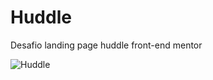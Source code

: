 # Huddle
Desafio landing page huddle front-end mentor

![Huddle](https://drive.google.com/file/d/1p5-2tKtg4iZTGy20Kk_SJviVfBPg8Kxn/view?usp=sharing)
